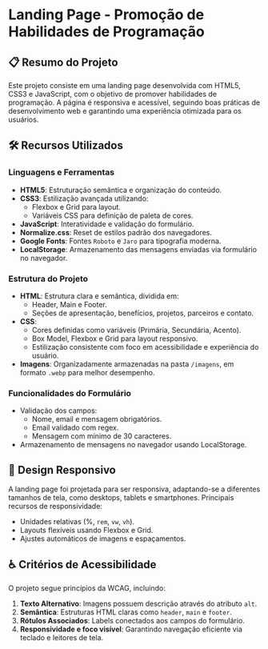 # Landing Page - Promoção de Habilidades de Programação

## 📋 Resumo do Projeto

Este projeto consiste em uma landing page desenvolvida com HTML5, CSS3 e JavaScript, com o objetivo de promover habilidades de programação. A página é responsiva e acessível, seguindo boas práticas de desenvolvimento web e garantindo uma experiência otimizada para os usuários. 

## 🛠️ Recursos Utilizados

### Linguagens e Ferramentas
- **HTML5**: Estruturação semântica e organização do conteúdo.
- **CSS3**: Estilização avançada utilizando:
  - Flexbox e Grid para layout.
  - Variáveis CSS para definição de paleta de cores.
- **JavaScript**: Interatividade e validação do formulário.
- **Normalize.css**: Reset de estilos padrão dos navegadores.
- **Google Fonts**: Fontes `Roboto` e `Jaro` para tipografia moderna.
- **LocalStorage**: Armazenamento das mensagens enviadas via formulário no navegador.

### Estrutura do Projeto
- **HTML**: Estrutura clara e semântica, dividida em:
  - Header, Main e Footer.
  - Seções de apresentação, benefícios, projetos, parceiros e contato.
- **CSS**: 
  - Cores definidas como variáveis (Primária, Secundária, Acento).
  - Box Model, Flexbox e Grid para layout responsivo.
  - Estilização consistente com foco em acessibilidade e experiência do usuário.
- **Imagens**: Organizadamente armazenadas na pasta `/imagens`, em formato `.webp` para melhor desempenho.

### Funcionalidades do Formulário
- Validação dos campos:
  - Nome, email e mensagem obrigatórios.
  - Email validado com regex.
  - Mensagem com mínimo de 30 caracteres.
- Armazenamento de mensagens no navegador usando LocalStorage.

## 🎨 Design Responsivo

A landing page foi projetada para ser responsiva, adaptando-se a diferentes tamanhos de tela, como desktops, tablets e smartphones. Principais recursos de responsividade:
- Unidades relativas (%, `rem`, `vw`, `vh`).
- Layouts flexíveis usando Flexbox e Grid.
- Ajustes automáticos de imagens e espaçamentos.

## ♿ Critérios de Acessibilidade

O projeto segue princípios da WCAG, incluindo:
1. **Texto Alternativo**: Imagens possuem descrição através do atributo `alt`.
2. **Semântica**: Estruturas HTML claras como `header`, `main` e `footer`.
3. **Rótulos Associados**: Labels conectados aos campos do formulário.
4. **Responsividade e foco visível**: Garantindo navegação eficiente via teclado e leitores de tela.

